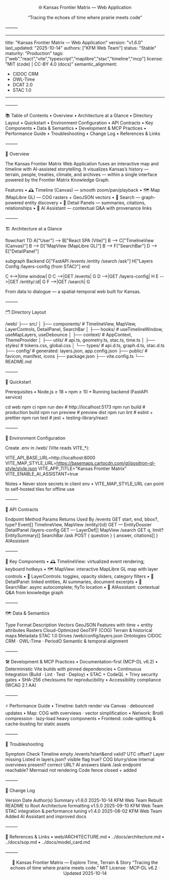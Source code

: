 <div align="center">


🌐 Kansas Frontier Matrix — Web Application

“Tracing the echoes of time where prairie meets code”

</div>



⸻


---
title: "Kansas Frontier Matrix — Web Application"
version: "v1.6.0"
last_updated: "2025-10-14"
authors: ["KFM Web Team"]
status: "Stable"
maturity: "Production"
tags: ["web","react","vite","typescript","maplibre","stac","timeline","mcp"]
license: "MIT (code) | CC-BY 4.0 (docs)"
semantic_alignment:
  - CIDOC CRM
  - OWL-Time
  - DCAT 2.0
  - STAC 1.0
---


⸻

📚 Table of Contents
	•	Overview
	•	Architecture at a Glance
	•	Directory Layout
	•	Quickstart
	•	Environment Configuration
	•	API Contracts
	•	Key Components
	•	Data & Semantics
	•	Development & MCP Practices
	•	Performance Guide
	•	Troubleshooting
	•	Change Log
	•	References & Links

⸻

🧭 Overview

The Kansas Frontier Matrix Web Application fuses an interactive map and timeline with AI-assisted storytelling.
It visualizes Kansas’s history — terrain, people, treaties, climate, and archives — within a single interface powered by the Frontier Matrix Knowledge Graph.

Features
	•	🕰️ Timeline (Canvas) — smooth zoom/pan/playback
	•	🗺️ Map (MapLibre GL) — COG rasters + GeoJSON vectors
	•	🔎 Search — graph-powered entity discovery
	•	📜 Detail Panels — summaries, citations, relationships
	•	🤖 AI Assistant — contextual Q&A with provenance links

⸻

🏗️ Architecture at a Glance

flowchart TD
  A["User"] --> B["React SPA (Vite)"]
  B --> C["TimelineView (Canvas)"]
  B --> D["MapView (MapLibre GL)"]
  B --> F["SearchBar"]
  D --> E["DetailPanel"]

  subgraph Backend
    G["FastAPI /events /entity /search /ask"]
    H["Layers Config /layers-config (from STAC)"]
  end

  C <-->|time window| D
  C -->|GET /events| G
  D -->|GET /layers-config| H
  E -->|GET /entity/:id| G
  F -->|GET /search| G

<!-- END OF MERMAID -->


From data to dialogue — a spatial-temporal web built for Kansas.

⸻

🗂️ Directory Layout

/web/
├── src/
│   ├── components/   # TimelineView, MapView, LayerControls, DetailPanel, SearchBar
│   ├── hooks/        # useTimelineWindow, useMapLayers, useDebounce
│   ├── context/      # AppContext, ThemeProvider
│   ├── utils/        # api.ts, geometry.ts, stac.ts, time.ts
│   ├── styles/       # tokens.css, global.css
│   └── types/        # api.d.ts, graph.d.ts, stac.d.ts
├── config/           # generated: layers.json, app.config.json
├── public/           # favicon, manifest, icons
├── package.json
├── vite.config.ts
└── README.md


⸻

🚀 Quickstart

Prerequisites
	•	Node.js ≥ 18
	•	npm ≥ 10
	•	Running backend (FastAPI service)

cd web
npm ci
npm run dev         # http://localhost:5173
npm run build       # production build
npm run preview     # preview dist
npm run lint        # eslint + prettier
npm run test        # jest + testing-library/react


⸻

🔧 Environment Configuration

Create .env in /web/ (Vite reads VITE_*):

VITE_API_BASE_URL=http://localhost:8000
VITE_MAP_STYLE_URL=https://basemaps.cartocdn.com/gl/positron-gl-style/style.json
VITE_APP_TITLE="Kansas Frontier Matrix"
VITE_ENABLE_AI_ASSISTANT=true

Notes
	•	Never store secrets in client env
	•	VITE_MAP_STYLE_URL can point to self-hosted tiles for offline use

⸻

🔌 API Contracts

Endpoint	Method	Params	Returns	Used By
/events	GET	start, end, bbox?, type?	Event[]	TimelineView, MapView
/entity/{id}	GET	—	EntityDossier	DetailPanel
/layers-config	GET	—	LayerDef[]	MapView
/search	GET	q, limit?	EntitySummary[]	SearchBar
/ask	POST	{ question }	{ answer, citations[] }	AIAssistant


⸻

🧩 Key Components
	•	🕰️ TimelineView: virtualized event rendering; keyboard hotkeys
	•	🗺️ MapView: interactive MapLibre GL map with layer controls
	•	🧭 LayerControls: toggles, opacity sliders, category filters
	•	📜 DetailPanel: linked entities, AI summaries, document excerpts
	•	🔎 SearchBar: async autocomplete; flyTo location
	•	🤖 AIAssistant: contextual Q&A from knowledge graph

⸻

🗺️ Data & Semantics

Type	Format	Description
Vectors	GeoJSON	Features with time + entity attributes
Rasters	Cloud-Optimized GeoTIFF (COG)	Terrain & historical maps
Metadata	STAC 1.0	Drives /web/config/layers.json
Ontologies	CIDOC CRM · OWL-Time · PeriodO	Semantic & temporal alignment


⸻

🛠️ Development & MCP Practices
	•	Documentation-first (MCP-DL v6.2)
	•	Deterministic Vite builds with pinned dependencies
	•	Continuous Integration (Build · Lint · Test · Deploy)
	•	STAC + CodeQL + Trivy security gates
	•	SHA-256 checksums for reproducibility
	•	Accessibility compliance (WCAG 2.1 AA)

⸻

⚡ Performance Guide
	•	Timeline: batch render via Canvas · debounced updates
	•	Map: COG with overviews · vector simplification
	•	Network: Brotli compression · lazy-load heavy components
	•	Frontend: code-splitting & cache-busting for static assets

⸻

🧪 Troubleshooting

Symptom	Check
Timeline empty	/events?start&end valid? UTC offset?
Layer missing	Listed in layers.json? visible flag true?
COG blurry/slow	Internal overviews present? correct URL?
AI answers blank	/ask endpoint reachable?
Mermaid not rendering	Code fence closed + <!-- END OF MERMAID --> added


⸻

🧾 Change Log

Version	Date	Author(s)	Summary
v1.6.0	2025-10-14	KFM Web Team	Rebuilt README to Root Architecture formatting
v1.5.0	2025-09-10	KFM Web Team	STAC integration & performance tuning
v1.4.0	2025-08-02	KFM Web Team	Added AI Assistant and improved docs


⸻

🔗 References & Links
	•	web/ARCHITECTURE.md
	•	../docs/architecture.md
	•	../docs/sop.md
	•	../docs/model_card.md

⸻


<div align="center">


🌾 Kansas Frontier Matrix — Explore Time, Terrain & Story
“Tracing the echoes of time where prairie meets code.”
MIT License · MCP-DL v6.2 · Updated 2025-10-14

</div>
